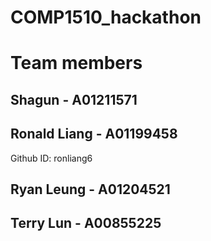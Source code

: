 # COMP1510_hackathon

# Team members

## Shagun - A01211571

## Ronald Liang - A01199458
Github ID: ronliang6

## Ryan Leung - A01204521

## Terry Lun - A00855225
